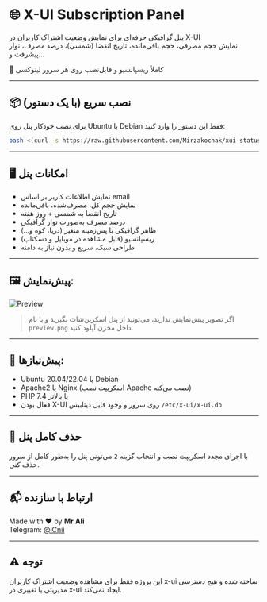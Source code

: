 # 🌐 X-UI Subscription Panel

پنل گرافیکی حرفه‌ای برای نمایش وضعیت اشتراک کاربران در X-UI  
نمایش حجم مصرفی، حجم باقی‌مانده، تاریخ انقضا (شمسی)، درصد مصرف، نوار پیشرفت و...

🚀 کاملاً ریسپانسیو و قابل‌نصب روی هر سرور لینوکسی

---

## 📦 نصب سریع (با یک دستور)

برای نصب خودکار پنل روی Ubuntu یا Debian فقط این دستور را وارد کنید:

```bash
bash <(curl -s https://raw.githubusercontent.com/Mirzakochak/xui-status-panel/main/install.sh)
```

---

## 🖥️ امکانات پنل

- نمایش اطلاعات کاربر بر اساس email
- نمایش حجم کل، مصرف‌شده، باقی‌مانده
- تاریخ انقضا به شمسی + روز هفته
- درصد مصرف به‌صورت نوار گرافیکی
- ظاهر گرافیکی با پس‌زمینه‌ متغیر (دریا، کوه و...)
- ریسپانسیو (قابل مشاهده در موبایل و دسکتاپ)
- طراحی سبک، سریع و بدون نیاز به دامنه

---

## 🖼️ پیش‌نمایش:

![Preview](https://ibb.co/XrZ2D5Xn)

> اگر تصویر پیش‌نمایش ندارید، می‌تونید از پنل اسکرین‌شات بگیرید و با نام `preview.png` داخل مخزن آپلود کنید.

---

## 🔧 پیش‌نیازها:

- Ubuntu 20.04/22.04 یا Debian
- Apache2 یا Nginx (اسکریپت نصب Apache نصب می‌کنه)
- PHP 7.4 یا بالاتر
- فعال بودن X-UI روی سرور و وجود فایل دیتابیس `/etc/x-ui/x-ui.db`

---

## 🧹 حذف کامل پنل

با اجرای مجدد اسکریپت نصب و انتخاب گزینه `2` می‌تونی پنل را به‌طور کامل از سرور حذف کنی.

---

## 📬 ارتباط با سازنده

Made with ❤️ by **Mr.Ali**  
Telegram: [@iCnii](https://t.me/iCnii)

---

## ⚠️ توجه
این پروژه فقط برای مشاهده وضعیت اشتراک کاربران x-ui ساخته شده و هیچ دسترسی مدیریتی یا تغییری در x-ui ایجاد نمی‌کند.
